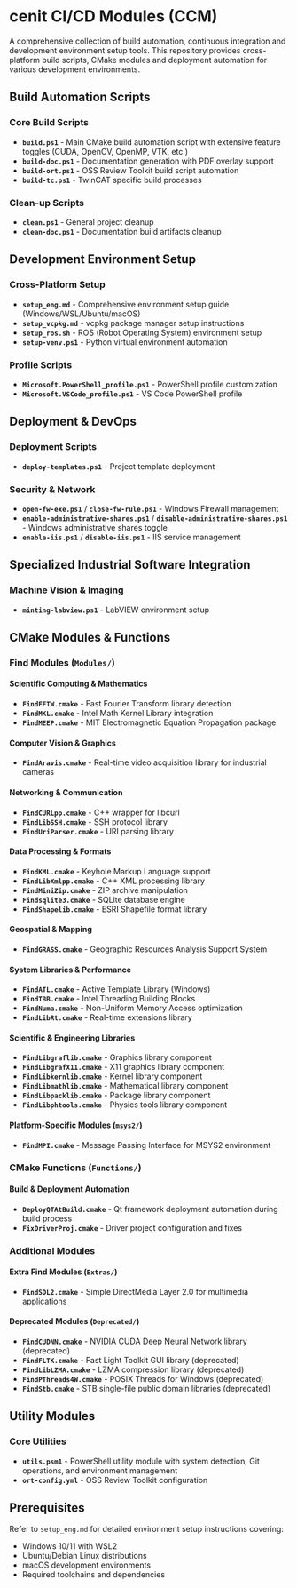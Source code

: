 # cenit CI/CD Modules (CCM)

A comprehensive collection of build automation, continuous integration and development environment setup tools. This repository provides cross-platform build scripts, CMake modules and deployment automation for various development environments.

## Build Automation Scripts

### Core Build Scripts

- **`build.ps1`** - Main CMake build automation script with extensive feature toggles (CUDA, OpenCV, OpenMP, VTK, etc.)
- **`build-doc.ps1`** - Documentation generation with PDF overlay support
- **`build-ort.ps1`** - OSS Review Toolkit build script automation
- **`build-tc.ps1`** - TwinCAT specific build processes

### Clean-up Scripts

- **`clean.ps1`** - General project cleanup
- **`clean-doc.ps1`** - Documentation build artifacts cleanup

## Development Environment Setup

### Cross-Platform Setup

- **`setup_eng.md`** - Comprehensive environment setup guide (Windows/WSL/Ubuntu/macOS)
- **`setup_vcpkg.md`** - vcpkg package manager setup instructions
- **`setup_ros.sh`** - ROS (Robot Operating System) environment setup
- **`setup-venv.ps1`** - Python virtual environment automation

### Profile Scripts

- **`Microsoft.PowerShell_profile.ps1`** - PowerShell profile customization
- **`Microsoft.VSCode_profile.ps1`** - VS Code PowerShell profile

## Deployment & DevOps

### Deployment Scripts

- **`deploy-templates.ps1`** - Project template deployment

### Security & Network

- **`open-fw-exe.ps1`** / **`close-fw-rule.ps1`** - Windows Firewall management
- **`enable-administrative-shares.ps1`** / **`disable-administrative-shares.ps1`** - Windows administrative shares toggle
- **`enable-iis.ps1`** / **`disable-iis.ps1`** - IIS service management

## Specialized Industrial Software Integration

### Machine Vision & Imaging

- **`minting-labview.ps1`** - LabVIEW environment setup

## CMake Modules & Functions

### Find Modules (`Modules/`)

#### Scientific Computing & Mathematics

- **`FindFFTW.cmake`** - Fast Fourier Transform library detection
- **`FindMKL.cmake`** - Intel Math Kernel Library integration
- **`FindMEEP.cmake`** - MIT Electromagnetic Equation Propagation package

#### Computer Vision & Graphics

- **`FindAravis.cmake`** - Real-time video acquisition library for industrial cameras

#### Networking & Communication

- **`FindCURLpp.cmake`** - C++ wrapper for libcurl
- **`FindLibSSH.cmake`** - SSH protocol library
- **`FindUriParser.cmake`** - URI parsing library

#### Data Processing & Formats

- **`FindKML.cmake`** - Keyhole Markup Language support
- **`FindLibXmlpp.cmake`** - C++ XML processing library
- **`FindMiniZip.cmake`** - ZIP archive manipulation
- **`Findsqlite3.cmake`** - SQLite database engine
- **`FindShapelib.cmake`** - ESRI Shapefile format library

#### Geospatial & Mapping

- **`FindGRASS.cmake`** - Geographic Resources Analysis Support System

#### System Libraries & Performance

- **`FindATL.cmake`** - Active Template Library (Windows)
- **`FindTBB.cmake`** - Intel Threading Building Blocks
- **`FindNuma.cmake`** - Non-Uniform Memory Access optimization
- **`FindLibRt.cmake`** - Real-time extensions library

#### Scientific & Engineering Libraries

- **`FindLibgraflib.cmake`** - Graphics library component
- **`FindLibgrafX11.cmake`** - X11 graphics library component
- **`FindLibkernlib.cmake`** - Kernel library component
- **`FindLibmathlib.cmake`** - Mathematical library component
- **`FindLibpacklib.cmake`** - Package library component
- **`FindLibphtools.cmake`** - Physics tools library component

#### Platform-Specific Modules (`msys2/`)

- **`FindMPI.cmake`** - Message Passing Interface for MSYS2 environment

### CMake Functions (`Functions/`)

#### Build & Deployment Automation

- **`DeployQTAtBuild.cmake`** - Qt framework deployment automation during build process
- **`FixDriverProj.cmake`** - Driver project configuration and fixes

### Additional Modules

#### Extra Find Modules (`Extras/`)

- **`FindSDL2.cmake`** - Simple DirectMedia Layer 2.0 for multimedia applications

#### Deprecated Modules (`Deprecated/`)

- **`FindCUDNN.cmake`** - NVIDIA CUDA Deep Neural Network library (deprecated)
- **`FindFLTK.cmake`** - Fast Light Toolkit GUI library (deprecated)
- **`FindLibLZMA.cmake`** - LZMA compression library (deprecated)
- **`FindPThreads4W.cmake`** - POSIX Threads for Windows (deprecated)
- **`FindStb.cmake`** - STB single-file public domain libraries (deprecated)

## Utility Modules

### Core Utilities

- **`utils.psm1`** - PowerShell utility module with system detection, Git operations, and environment management
- **`ort-config.yml`** - OSS Review Toolkit configuration

## Prerequisites

Refer to `setup_eng.md` for detailed environment setup instructions covering:

- Windows 10/11 with WSL2
- Ubuntu/Debian Linux distributions  
- macOS development environments
- Required toolchains and dependencies
